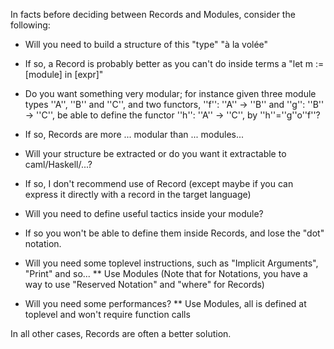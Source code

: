 In facts before deciding between Records and Modules, consider the following:

 * Will you need to build a structure of this "type" "à la volée"
  * If so, a Record is probably better as you can't do inside terms a "let m := [module] in [expr]"
 * Do you want something very modular;
 for instance given three module types ''A'', ''B'' and ''C'', and two functors, ''f'': ''A'' -> ''B'' and ''g'': ''B'' -> ''C'',
 be able to define the functor ''h'': ''A'' -> ''C'', by ''h''=''g''o''f''?
  * If so, Records are more ... modular than ... modules...

 * Will your structure be extracted or do you want it extractable to caml/Haskell/...?
  * If so, I don't recommend use of Record (except maybe if you can express it directly with a record in the target language)
 * Will you need to define useful tactics inside your module?
  * If so you won't be able to define them inside Records, and lose the "dot" notation.
 * Will you need some toplevel instructions, such as "Implicit Arguments", "Print" and so...
  ** Use Modules (Note that for Notations, you have a way to use "Reserved Notation" and "where" for Records)
 * Will you need some performances?
  ** Use Modules, all is defined at toplevel and won't require function calls

In all other cases, Records are often a better solution.
